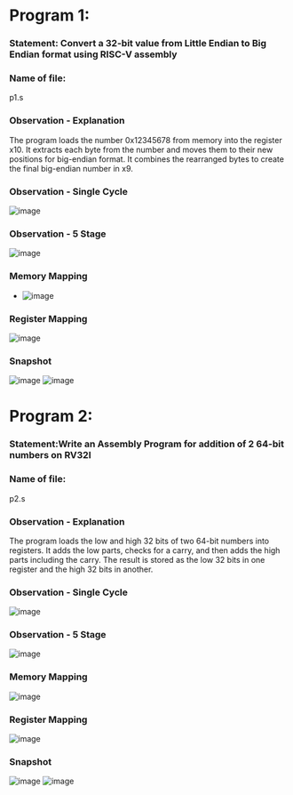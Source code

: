 # Program 1: 
### Statement: Convert a 32-bit value from Little Endian to Big Endian format using RISC-V assembly

### Name of file:
p1.s

### Observation - Explanation
The program loads the number 0x12345678 from memory into the register x10.
It extracts each byte from the number and moves them to their new positions for big-endian format.
It combines the rearranged bytes to create the final big-endian number in x9.


### Observation - Single Cycle
![image](https://github.com/user-attachments/assets/3cd22d24-7fb8-46b0-b73e-d8b0d426c5f3)


### Observation - 5 Stage
![image](https://github.com/user-attachments/assets/1db3acd0-02d1-4dc3-881f-7c0c039b7e02)


### Memory Mapping

- ![image](https://github.com/user-attachments/assets/b13122ab-8cc8-4ab8-87d2-5ce814eccb9b)
  

### Register Mapping
![image](https://github.com/user-attachments/assets/be97ad7a-f178-4abe-acba-530a440909e3)

 

### Snapshot

![image](https://github.com/user-attachments/assets/53ac4fc2-ca48-40d4-a757-6c39cab54c22)
![image](https://github.com/user-attachments/assets/6c2fbea5-24e2-4cdb-a803-f76c505a43a5)





# Program 2: 
### Statement:Write an Assembly Program for addition of 2 64-bit numbers on RV32I

### Name of file:
p2.s

### Observation - Explanation
The program loads the low and high 32 bits of two 64-bit numbers into registers.
It adds the low parts, checks for a carry, and then adds the high parts including the carry.
The result is stored as the low 32 bits in one register and the high 32 bits in another.

### Observation - Single Cycle
![image](https://github.com/user-attachments/assets/66ecf933-7f0e-4325-85f6-39beedd0dad1)


### Observation - 5 Stage
 ![image](https://github.com/user-attachments/assets/1446e664-bd7c-49a1-bf36-f73f13a6ef9d)


### Memory Mapping
![image](https://github.com/user-attachments/assets/36677c84-01b2-44d3-a322-cd3b447424dd)


### Register Mapping
![image](https://github.com/user-attachments/assets/a52b5849-b0f0-45a1-a8f0-7da660e2c312)


### Snapshot

![image](https://github.com/user-attachments/assets/9c19f1ac-cb7c-4b19-ba70-81009e5f3e15)
![image](https://github.com/user-attachments/assets/f8edd581-39e7-485e-86b4-08fd67e3842d)






